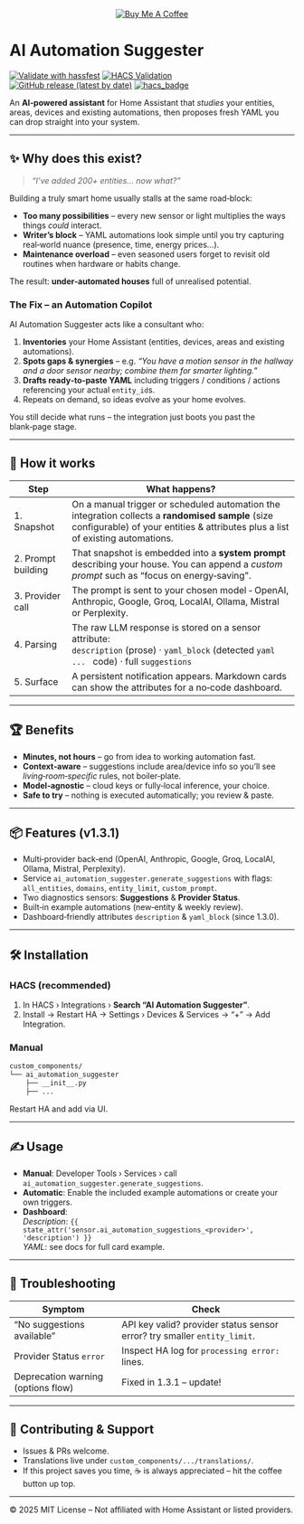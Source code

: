 <!-- Buy‑me‑a‑coffee at the very top -->
<p align="center">
  <a href="https://www.buymeacoffee.com/ITSpecialist" target="_blank">
    <img src="https://img.shields.io/badge/Buy&nbsp;me&nbsp;a&nbsp;coffee-Support&nbsp;Dev-yellow?style=for-the-badge&logo=buy-me-a-coffee" alt="Buy Me A Coffee">
  </a>
</p>

# AI Automation Suggester

[![Validate with hassfest](https://img.shields.io/github/actions/workflow/status/ITSpecialist111/ai_automation_suggester/hassfest.yaml?style=for-the-badge)]()
[![HACS Validation](https://img.shields.io/github/actions/workflow/status/ITSpecialist111/ai_automation_suggester/validate.yaml?style=for-the-badge)]()
[![GitHub release (latest by date)](https://img.shields.io/github/v/release/ITSpecialist111/ai_automation_suggester?style=for-the-badge)]()
[![hacs_badge](https://img.shields.io/badge/HACS-Custom-41BDF5.svg?style=for-the-badge)]()

An **AI‑powered assistant** for Home Assistant that *studies* your entities, areas, devices and existing automations, then proposes fresh YAML you can drop straight into your system.

---

## ✨ Why does this exist?

> *“I’ve added 200+ entities… now what?”*

Building a truly smart home usually stalls at the same road‑block:

* **Too many possibilities** – every new sensor or light multiplies the ways things *could* interact.  
* **Writer’s block** – YAML automations look simple until you try capturing real‑world nuance (presence, time, energy prices…).  
* **Maintenance overload** – even seasoned users forget to revisit old routines when hardware or habits change.

The result: **under‑automated houses** full of unrealised potential.

### The Fix – an Automation Copilot

AI Automation Suggester acts like a consultant who:

1. **Inventories** your Home Assistant (entities, devices, areas and existing automations).  
2. **Spots gaps & synergies** – e.g. *“You have a motion sensor in the hallway and a door sensor nearby; combine them for smarter lighting.”*  
3. **Drafts ready‑to‑paste YAML** including triggers / conditions / actions referencing your actual `entity_id`s.  
4. Repeats on demand, so ideas evolve as your home evolves.

You still decide what runs – the integration just boots you past the blank‑page stage.

---

## 🚀 How it works

| Step | What happens? |
|------|---------------|
| 1. Snapshot | On a manual trigger or scheduled automation the integration collects a **randomised sample** (size configurable) of your entities & attributes plus a list of existing automations. |
| 2. Prompt building | That snapshot is embedded into a **system prompt** describing your house. You can append a *custom prompt* such as “focus on energy‑saving”. |
| 3. Provider call | The prompt is sent to your chosen model ‑ OpenAI, Anthropic, Google, Groq, LocalAI, Ollama, Mistral or Perplexity. |
| 4. Parsing | The raw LLM response is stored on a sensor attribute:<br> `description` (prose)  ·  `yaml_block` (detected ```yaml ... ``` code)  ·  full `suggestions` |
| 5. Surface | A persistent notification appears. Markdown cards can show the attributes for a no‑code dashboard. |

---

## 🏆 Benefits

* **Minutes, not hours** – go from idea to working automation fast.  
* **Context‑aware** – suggestions include area/device info so you’ll see *living‑room‑specific* rules, not boiler‑plate.  
* **Model‑agnostic** – cloud keys or fully‑local inference, your choice.  
* **Safe to try** – nothing is executed automatically; you review & paste.  

---

## 📦 Features (v1.3.1)

* Multi‑provider back‑end (OpenAI, Anthropic, Google, Groq, LocalAI, Ollama, Mistral, Perplexity).
* Service `ai_automation_suggester.generate_suggestions` with flags:<br>
  `all_entities`, `domains`, `entity_limit`, `custom_prompt`.
* Two diagnostics sensors: **Suggestions** & **Provider Status**.
* Built‑in example automations (new‑entity & weekly review).
* Dashboard‑friendly attributes `description` & `yaml_block` (since 1.3.0).

---

## 🛠️ Installation

### HACS (recommended)

1. In HACS › Integrations › **Search “AI Automation Suggester”**.  
2. Install → Restart HA → Settings › Devices & Services → “+” → Add Integration.

### Manual

```bash
custom_components/
└── ai_automation_suggester
    ├── __init__.py
    ├── ...
```

Restart HA and add via UI.

---

## ✍️ Usage

* **Manual**: Developer Tools › Services › call `ai_automation_suggester.generate_suggestions`.
* **Automatic**: Enable the included example automations or create your own triggers.
* **Dashboard**:  
  *Description*: `{{ state_attr('sensor.ai_automation_suggestions_<provider>', 'description') }}`  
  *YAML*: see docs for full card example.

---

## 🧩 Troubleshooting

| Symptom | Check |
|---------|-------|
| “No suggestions available” | API key valid? provider status sensor error? try smaller `entity_limit`. |
| Provider Status `error` | Inspect HA log for `processing error:` lines. |
| Deprecation warning (options flow) | Fixed in 1.3.1 – update! |

---

## 🤝 Contributing & Support

* Issues & PRs welcome.  
* Translations live under `custom_components/.../translations/`.  
* If this project saves you time, ☕ is always appreciated – hit the coffee button up top.

---

© 2025 MIT License – Not affiliated with Home Assistant or listed providers.
